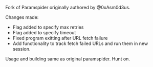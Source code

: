 Fork of Paramspider originally authored by @0xAsm0d3us.

Changes made:

- Flag added to specify max retries
- Flag added to specify timeout
- Fixed program exitting after URL fetch failure
- Add functionality to track fetch failed URLs and run them in new session.


Usage and building same as original paramspider. Hunt on.
